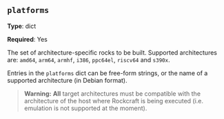 ``platforms``
-------------

**Type**: dict

**Required**: Yes

The set of architecture-specific rocks to be built. Supported architectures are:
``amd64``, ``arm64``, ``armhf``, ``i386``, ``ppc64el``, ``riscv64`` and ``s390x``.

Entries in the ``platforms`` dict can be free-form strings, or the name of a
supported architecture (in Debian format).

> **Warning:** **All** target architectures must be compatible with the architecture of
> the host where Rockcraft is being executed (i.e. emulation is not supported
> at the moment).